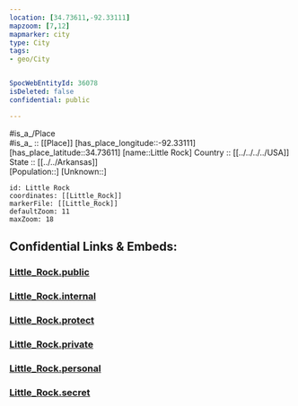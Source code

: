 ```yaml
---
location: [34.73611,-92.33111] 
mapzoom: [7,12] 
mapmarker: city 
type: City
tags:
- geo/City


SpocWebEntityId: 36078
isDeleted: false
confidential: public

---
```



#is_a_/Place  
#is_a_ :: [[Place]] 
[has_place_longitude::-92.33111] 
[has_place_latitude::34.73611] 
[name::Little Rock] 
Country :: [[../../../../USA]]  
State :: [[../../Arkansas]]  
[Population::] 
[Unknown::] 


```leaflet
id: Little Rock
coordinates: [[Little_Rock]] 
markerFile: [[Little_Rock]] 
defaultZoom: 11 
maxZoom: 18
```


## Confidential Links & Embeds: 

### [Little_Rock.public](/_public/\Earth\Continent\America~North\USA\USA~Central\Arkansas\counties~Arkansas\Pulaski,County\cities~PulaskiLittle_Rock.public.md) 

### [Little_Rock.internal](/_internal/\Earth\Continent\America~North\USA\USA~Central\Arkansas\counties~Arkansas\Pulaski,County\cities~PulaskiLittle_Rock.internal.md) 

### [Little_Rock.protect](/_protect/\Earth\Continent\America~North\USA\USA~Central\Arkansas\counties~Arkansas\Pulaski,County\cities~PulaskiLittle_Rock.protect.md) 

### [Little_Rock.private](/_private/\Earth\Continent\America~North\USA\USA~Central\Arkansas\counties~Arkansas\Pulaski,County\cities~PulaskiLittle_Rock.private.md) 

### [Little_Rock.personal](/_personal/\Earth\Continent\America~North\USA\USA~Central\Arkansas\counties~Arkansas\Pulaski,County\cities~PulaskiLittle_Rock.personal.md) 

### [Little_Rock.secret](/_secret/\Earth\Continent\America~North\USA\USA~Central\Arkansas\counties~Arkansas\Pulaski,County\cities~PulaskiLittle_Rock.secret.md)

